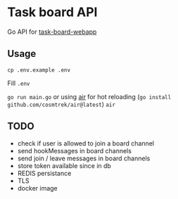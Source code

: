 # Task board API

Go API for [task-board-webapp](https://github.com/LeonardJouve/task-board-webapp)

## Usage
`cp .env.example .env`

Fill `.env`


`go run main.go` or using [air](github.com/cosmtrek/air) for hot reloading (`go install github.com/cosmtrek/air@latest`) `air`

## TODO
- check if user is allowed to join a board channel
- send hookMessages in board channels
- send join / leave messages in board channels
- store token available since in db
- REDIS persistance
- TLS
- docker image